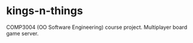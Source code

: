 kings-n-things
===

COMP3004 (OO Software Engineering) course project. Multiplayer board game server.
